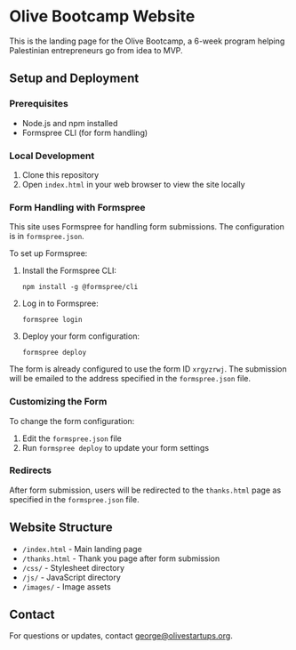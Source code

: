 # Olive Bootcamp Website

This is the landing page for the Olive Bootcamp, a 6-week program helping Palestinian entrepreneurs go from idea to MVP.

## Setup and Deployment

### Prerequisites
- Node.js and npm installed
- Formspree CLI (for form handling)

### Local Development
1. Clone this repository
2. Open `index.html` in your web browser to view the site locally

### Form Handling with Formspree
This site uses Formspree for handling form submissions. The configuration is in `formspree.json`.

To set up Formspree:

1. Install the Formspree CLI:
   ```
   npm install -g @formspree/cli
   ```

2. Log in to Formspree:
   ```
   formspree login
   ```

3. Deploy your form configuration:
   ```
   formspree deploy
   ```

The form is already configured to use the form ID `xrgyzrwj`. The submission will be emailed to the address specified in the `formspree.json` file.

### Customizing the Form
To change the form configuration:

1. Edit the `formspree.json` file
2. Run `formspree deploy` to update your form settings

### Redirects
After form submission, users will be redirected to the `thanks.html` page as specified in the `formspree.json` file.

## Website Structure
- `/index.html` - Main landing page
- `/thanks.html` - Thank you page after form submission
- `/css/` - Stylesheet directory
- `/js/` - JavaScript directory
- `/images/` - Image assets

## Contact
For questions or updates, contact [george@olivestartups.org](mailto:george@olivestartups.org).